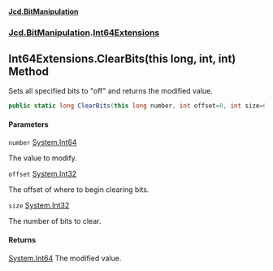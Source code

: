 #### [Jcd.BitManipulation](index.md 'index')

### [Jcd.BitManipulation](Jcd.BitManipulation.md 'Jcd.BitManipulation').[Int64Extensions](Jcd.BitManipulation.Int64Extensions.md 'Jcd.BitManipulation.Int64Extensions')

## Int64Extensions.ClearBits(this long, int, int) Method

Sets all specified bits to "off" and returns the modified value.

```csharp
public static long ClearBits(this long number, int offset=0, int size=64);
```

#### Parameters

<a name='Jcd.BitManipulation.Int64Extensions.ClearBits(thislong,int,int).number'></a>

`number` [System.Int64](https://docs.microsoft.com/en-us/dotnet/api/System.Int64 'System.Int64')

The value to modify.

<a name='Jcd.BitManipulation.Int64Extensions.ClearBits(thislong,int,int).offset'></a>

`offset` [System.Int32](https://docs.microsoft.com/en-us/dotnet/api/System.Int32 'System.Int32')

The offset of where to begin clearing bits.

<a name='Jcd.BitManipulation.Int64Extensions.ClearBits(thislong,int,int).size'></a>

`size` [System.Int32](https://docs.microsoft.com/en-us/dotnet/api/System.Int32 'System.Int32')

The number of bits to clear.

#### Returns

[System.Int64](https://docs.microsoft.com/en-us/dotnet/api/System.Int64 'System.Int64')
The modified value.